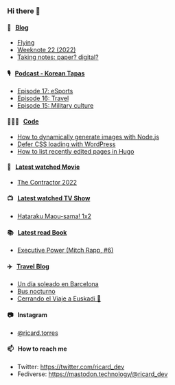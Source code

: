 ### Hi there 👋

#### 📝 &nbsp;&nbsp;[Blog](https://ricard.blog)

- [Flying](https://ricard.blog/personal/flying/)
- [Weeknote 22 (2022)](https://ricard.blog/weeknote/week-22-2022/)
- [Taking notes: paper? digital?](https://ricard.blog/other/taking-notes-paper-digital/)

#### 🎙 &nbsp;&nbsp;[Podcast - Korean Tapas](https://koreantapas.show/)

- [Episode 17: eSports](https://anchor.fm/korean-tapas/episodes/Episode-17-eSports-e1jhhb6)
- [Episode 16: Travel](https://anchor.fm/korean-tapas/episodes/Episode-16-Travel-e1iij17)
- [Episode 15: Military culture](https://anchor.fm/korean-tapas/episodes/Episode-15-Military-culture-e1htoif)

#### 👨🏻‍💻 &nbsp;&nbsp;[Code](https://ricard.dev)

- [How to dynamically generate images with Node.js](https://ricard.dev/how-to-dynamically-generate-images-with-node-js/)
- [Defer CSS loading with WordPress](https://ricard.dev/defer-css-loading-with-wordpress/)
- [How to list recently edited pages in Hugo](https://ricard.dev/how-to-list-recently-edited-pages-in-hugo/)

#### 🍿 &nbsp;&nbsp;[Latest watched Movie](https://quicoto.github.io/reviews/movies/)

- [The Contractor 2022](https://quicoto.github.io/reviews/movies/the-contractor-2022/)

#### 📺 &nbsp;&nbsp;[Latest watched TV Show](https://quicoto.github.io/reviews/tv-shows)

- [Hataraku Maou-sama! 1x2](https://quicoto.github.io/reviews/tv-shows/hataraku-maou-sama/1x2/)

#### 📚 &nbsp;&nbsp;[Latest read Book](https://ricard.blog/books/)

- [Executive Power (Mitch Rapp, #6)](https://www.goodreads.com/review/show/4644996172?utm_medium=api&amp;utm_source=rss)

#### ✈️ &nbsp;&nbsp;[Travel Blog](https://www.quicoto.com/)

- [Un día soleado en Barcelona](https://www.quicoto.com/un-dia-soleado-en-barcelona/)
- [Bus nocturno](https://www.quicoto.com/bus-nocturno/)
- [Cerrando el Viaje a Euskadi 👋](https://www.quicoto.com/cerrando-el-viaje-a-euskadi/)

#### 📷 &nbsp;&nbsp;Instagram
- [@ricard.torres](https://www.instagram.com/ricard.torres/)

#### 📫 &nbsp;&nbsp;How to reach me

- Twitter: https://twitter.com/ricard_dev
- Fediverse: https://mastodon.technology/@ricard_dev
